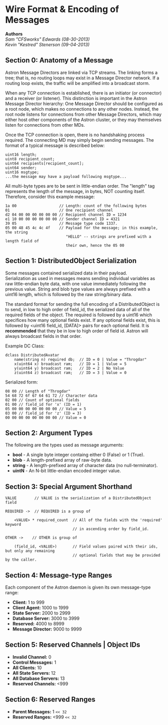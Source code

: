Wire Format & Encoding of Messages
==================================
**Authors**  
_Sam "CFSworks" Edwards (08-30-2013)_  
_Kevin "Kestred" Stenerson (09-04-2013)_   


## Section 0: Anatomy of a Message ##

Astron Message Directors are linked via TCP streams. The linking forms a
tree; that is, no routing loops may exist in a Message Director network. If a
routing loop exists, the traffic will be amplified into a broadcast storm.

When any TCP connection is established, there is an initiator (or connector)
and a receiver (or listener). This distinction is important in the Astron
Message Director hierarchy: One Message Director should be configured as a
root node, which makes no connections to any other nodes. Instead, the root
node listens for connections from other Message Directors, which may either
host other components of the Astron cluster, or they may themselves listen
for connections from other MDs.

Once the TCP connection is open, there is no handshaking process required. The
connecting MD may simply begin sending messages. The format of a typical
message is described below:

    uint16 length;
    uint8 recipient_count;
    uint64 recipients[recipient_count];
    uint64 sender;
    uint16 msgtype;
    ...the message may have a payload following msgtype...

All multi-byte types are to be sent in little-endian order. The "length" tag
represents the length of the message, in bytes, NOT counting itself.
Therefore, consider this example message:

    1a 00                   // Length: count of the following bytes
    01                      // One recipient channel
    d2 04 00 00 00 00 00 00 // Recipient channel ID = 1234
    e1 10 00 00 00 00 00 00 // Sender channel ID = 4321
    39 05                   // Message type code 1337.
    05 00 48 45 4c 4c 4f    // Payload for the message; in this example, the string
                               "HELLO" -- strings are prefixed with a length field of
                               their own, hence the 05 00


## Section 1: DistributedObject Serialization ##
Some messages contained serialized data in their payload.  
Serialization as used in messages means sending individual
variables as raw little-endian byte data, with one value
immediately following the previous value. String and blob type
values are always prefixed with a uint16 length, which is
followed by the raw string/binary data.

The standard format for sending the full encoding of a
DistributedObject is to send, in low to high order of field_id,
the serialized data of all of the required fields of the object.
The required is followed by a uint16 which specifices how many
optional fields exist. If any optional fields exist, this is
followed by <uint16 field_id, [DATA]> pairs for each optional
field. It is **recommended** that they be in low to high order of
field id.  Astron will always broadcast fields in that order.

Example DC Class:

    dclass DistributedAvatar
        name(string n) required db;  // ID = 0 | Value = "Throgdar"
        x(uint64 x) broadcast ram;   // ID = 1 | Value = 5
        y(uint64 y) broadcast ram;   // ID = 2 | No Value
        z(uint64 z) broadcast ram;   // ID = 3 | Value = 0

Serialized form:

    08 00 // Length of "Throgdar"
    54 68 72 6f 67 64 61 72 // Character data
    02 00 // Count of optional fields
    01 00 // field_id for 'x' (ID = 1)
    05 00 00 00 00 00 00 00 // Value = 5
    03 00 // field_id for 'z' (ID = 3)
    00 00 00 00 00 00 00 00 // Value = 0

## Section 2: Argument Types ##
The following are the types used as message arguments:

 * __bool__ - A single byte integer containg either 0 (False) or 1 (True).
 * __blob__ - A length-prefixed array of raw-byte data.
 * __string__ - A length-prefixed array of character data (no null-terminator).
 * __uintN__ - An N-bit little-endian encoded integer value.

## Section 3: Special Argument Shorthand ##
    VALUE        // VALUE is the serialization of a DistributedObject field

    REQUIRED ->  // REQUIRED is a group of

        <VALUE> * required_count  // All of the fields with the 'required' keyword
                                  // in ascending order by field_id.

    OTHER ->    // OTHER is group of

        (field_id, <VALUE>)       // Field values paired with their ids, but only any remaining
                                  // optional fields that may be provided by the caller.


## Section 4: Message-type Ranges ##
Each component of the Astron daemon is given its own message-type range:

 - **Client:**              1 to  999
 - **Client Agent:**     1000 to 1999
 - **State Server:**     2000 to 2999
 - **Database Server:**  3000 to 3999
 - **Reserved:**         4000 to 8999
 - **Message Director:** 9000 to 9999


 ## Section 5: Reserved Channels | Object IDs ##

 - **Invalid Channel:**         0
 - **Control Messages:**        1
 - **All Clients:**            10
 - **All State Servers:**      12
 - **All Database Servers:**   13
 - **Reserved Channels:**    <999


 ## Section 6: Reserved Ranges ##

 - **Parent Messages:**     1 `<< 32`
 - **Reserved Ranges:**  <999 `<< 32`
